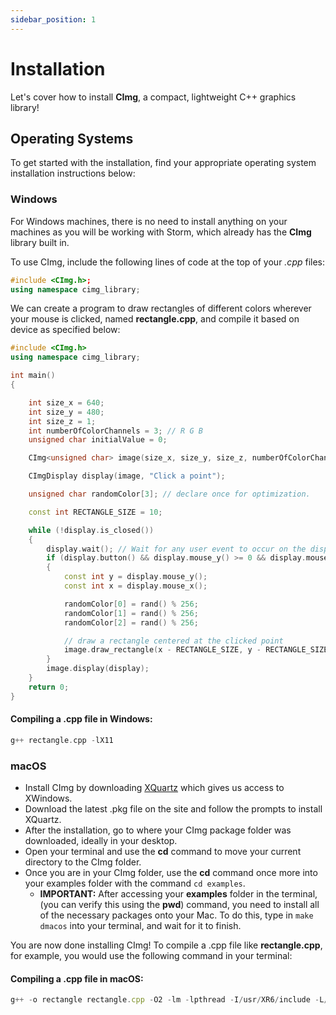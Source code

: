 ```yaml
---
sidebar_position: 1
---
```


# Installation

Let's cover how to install **CImg**, a compact, lightweight C++ graphics library!

## Operating Systems

To get started with the installation, find your appropriate operating system installation instructions below:

### Windows

For Windows machines, there is no need to install anything on your machines as you will be working with Storm, which already has the **CImg** library built in.

To use CImg, include the following lines of code at the top of your *.cpp* files:
```cpp
#include <CImg.h>;
using namespace cimg_library;
```

We can create a program to draw rectangles of different colors wherever your mouse is clicked, named **rectangle.cpp**, and compile it based on device as specified below:
```cpp jsx title="rectangle.cpp"
#include <CImg.h>
using namespace cimg_library;

int main() 
{

    int size_x = 640;
    int size_y = 480;
    int size_z = 1;
    int numberOfColorChannels = 3; // R G B
    unsigned char initialValue = 0;

    CImg<unsigned char> image(size_x, size_y, size_z, numberOfColorChannels, initialValue);

    CImgDisplay display(image, "Click a point");

    unsigned char randomColor[3]; // declare once for optimization.

    const int RECTANGLE_SIZE = 10;

    while (!display.is_closed())
    {
        display.wait(); // Wait for any user event to occur on the display before continuing our code.
        if (display.button() && display.mouse_y() >= 0 && display.mouse_x() >= 0)
        {
            const int y = display.mouse_y();
            const int x = display.mouse_x();

            randomColor[0] = rand() % 256;
            randomColor[1] = rand() % 256;
            randomColor[2] = rand() % 256;

            // draw a rectangle centered at the clicked point
            image.draw_rectangle(x - RECTANGLE_SIZE, y - RECTANGLE_SIZE, x + RECTANGLE_SIZE, y + RECTANGLE_SIZE, randomColor);
        }
        image.display(display);
    }
    return 0;
}
```

#### Compiling a .cpp file in Windows:

```cpp
g++ rectangle.cpp -lX11
```

### macOS

- Install CImg by downloading [XQuartz](https://www.xquartz.org) which gives us access to XWindows.
- Download the latest .pkg file on the site and follow the prompts to install XQuartz.
- After the installation, go to where your CImg package folder was downloaded, ideally in your desktop. 
- Open your terminal and use the **cd** command to move your current directory to the CImg folder.
- Once you are in your CImg folder, use the **cd** command once more into your examples folder with the command `cd examples`.
    - **IMPORTANT:** After accessing your **examples** folder in the terminal, (you can verify this using the **pwd**) command, you need to install
    all of the necessary packages onto your Mac. To do this, type in `make dmacos` into your terminal, and wait for it to finish.

You are now done installing CImg! To compile a .cpp file like **rectangle.cpp**, for example, you would use the following command in your terminal:
#### Compiling a .cpp file in macOS:
```jsx title="rectangle.cpp"
g++ -o rectangle rectangle.cpp -O2 -lm -lpthread -I/usr/XR6/include -L/usr/X11R6/lib -lm -lpthread -lX11
```
